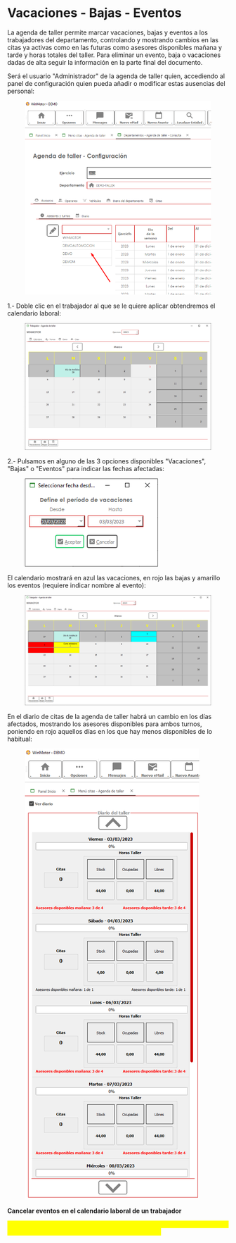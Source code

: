 # Vacaciones - Bajas - Eventos

La agenda de taller permite marcar vacaciones, bajas y eventos a los trabajadores del departamento, controlando y mostrando cambios en las citas ya activas como en las futuras como asesores disponibles mañana y tarde y horas totales del taller. Para eliminar un evento, baja o vacaciones dadas de alta seguir la información en la parte final del documento.

Será el usuario "Administrador" de la agenda de taller quien, accediendo al panel de configuración quien pueda añadir o modificar estas ausencias del personal:

<figure><img src="../../../../.gitbook/assets/imagen (29).png" alt=""><figcaption></figcaption></figure>

1.- Doble clic en el trabajador al que se le quiere aplicar obtendremos el calendario laboral:

<figure><img src="../../../../.gitbook/assets/imagen (24) (1).png" alt=""><figcaption></figcaption></figure>

2.- Pulsamos en alguno de las 3 opciones disponibles "Vacaciones", "Bajas" o "Eventos" para indicar las fechas afectadas:

<figure><img src="../../../../.gitbook/assets/imagen (33).png" alt=""><figcaption></figcaption></figure>

El calendario mostrará en azul las vacaciones, en rojo las bajas y amarillo los eventos (requiere indicar nombre al evento):

<figure><img src="../../../../.gitbook/assets/imagen (16) (3).png" alt=""><figcaption></figcaption></figure>

En el diario de citas de la agenda de taller habrá un cambio en los días afectados, mostrando los asesores disponibles para ambos turnos, poniendo en rojo aquellos días en los que hay menos disponibles de lo habitual:

<figure><img src="../../../../.gitbook/assets/imagen (4) (1) (1).png" alt=""><figcaption></figcaption></figure>

**Cancelar eventos en el calendario laboral de un trabajador**

<mark style="color:yellow;">Para eliminar vacaciones, bajas o eventos, simplemente tenemos que volver a dar de alta los mismos datos que los dados de alta.</mark>
